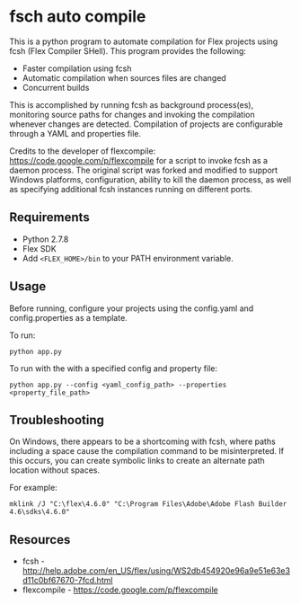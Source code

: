 fsch auto compile
=================

This is a python program to automate compilation for Flex projects using fcsh (Flex Compiler SHell). This program provides the following:

  - Faster compilation using fcsh
  - Automatic compilation when sources files are changed
  - Concurrent builds

This is accomplished by running fcsh as background process(es), monitoring source paths for changes and invoking the compilation whenever
changes are detected. Compilation of projects are configurable through a YAML and properties file.


Credits to the developer of flexcompile: https://code.google.com/p/flexcompile for a script to invoke fcsh as a daemon process. The original script was forked and modified to support Windows platforms, configuration, ability to kill the daemon process, as well as specifying
additional fcsh instances running on different ports.  

Requirements
------------
- Python 2.7.8
- Flex SDK
- Add `<FLEX_HOME>/bin` to your PATH environment variable.

Usage
-----
Before running, configure your projects using the config.yaml and config.properties as a template.

To run:
```
python app.py
```

To run with the with a specified config and property file:
```
python app.py --config <yaml_config_path> --properties <property_file_path>
```

Troubleshooting
---------------
On Windows, there appears to be a shortcoming with fcsh, where paths including a space cause the compilation command to be misinterpreted. If this occurs, you can create symbolic links to create an alternate path location without spaces.

For example:
```
mklink /J "C:\flex\4.6.0" "C:\Program Files\Adobe\Adobe Flash Builder 4.6\sdks\4.6.0"
```

Resources
---------
- fcsh - http://help.adobe.com/en_US/flex/using/WS2db454920e96a9e51e63e3d11c0bf67670-7fcd.html
- flexcompile - https://code.google.com/p/flexcompile
